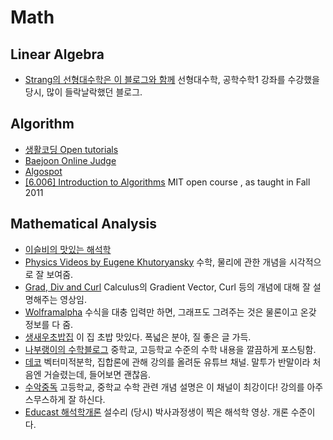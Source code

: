# Math


## Linear Algebra
- [Strang의 선형대수학은 이 블로그와 함께](https://twlab.tistory.com/category/Fundamentals/Linear%20Algebra) 선형대수학, 공학수학1 강좌를 수강했을 당시, 많이 들락날락했던 블로그.


## Algorithm
- [생활코딩 Open tutorials](https://opentutorials.org/course/1) 
- [Baejoon Online Judge](http://acmicpc.net) 
- [Algospot](http://algospot.com) 
- [[6.006] Introduction to Algorithms](https://ocw.mit.edu/courses/electrical-engineering-and-computer-science/6-006-introduction-to-algorithms-fall-2011/) MIT open course , as taught in Fall 2011


## Mathematical Analysis
- [이슬비의 맛있는 해석학](https://iseulbee.com/archives/the-art-of-analysis-4ed/)  
- [Physics Videos by Eugene Khutoryansky](https://www.youtube.com/user/EugeneKhutoryansky/videos)
수학, 물리에 관한 개념을 시각적으로 잘 보여줌.  
- [Grad, Div and Curl](https://www.youtube.com/watch?v=vvzTEbp9lrc)
Calculus의 Gradient Vector, Curl 등의 개념에 대해 잘 설명해주는 영상임.  
- [Wolframalpha](https://www.wolframalpha.com)
수식을 대충 입력만 하면, 그래프도 그려주는 것은 물론이고 온갖 정보를 다 줌.  
- [생새우초밥집](http://freshrimpsushi.tistory.com)
이 집 초밥 맛있다. 폭넓은 분야, 질 좋은 글 가득.  
- [나부랭이의 수학블로그](http://math7.tistory.com/37)
중학교, 고등학교 수준의 수학 내용을 깔끔하게 포스팅함.  
- [데코](https://www.youtube.com/channel/UCfrr-1XiyqQTh-r3CI2VP2A) 벡터미적분학, 집합론에 관해 강의를 올려둔 유튜브 채널. 말투가 반말이라 처음엔 거슬렸는데, 들어보면 괜찮음. 
- [수악중독](https://www.youtube.com/minipole)
고등학교, 중학교 수학 관련 개념 설명은 이 채널이 최강이다! 강의를 아주 스무스하게 잘 하신다.  
- [Educast 해석학개론](https://educast.com/17.330/)
설수리 (당시) 박사과정생이 찍은 해석학 영상. 개론 수준이다.

